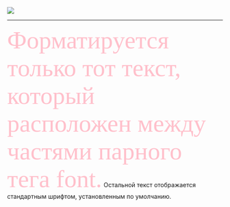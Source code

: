 <gif align="center"> 
  <img src="https://media3.giphy.com/media/ihkiOFNsjcVVTgQHLe/giphy.gif?cid=ecf05e47yrm0r02nk193ekbiaww2cqabl515isyqb9rng6bk&rid=giphy.gif&ct=g" />
</gif>

---

<tex>
<font size="20" color="#ffc0cb" face="Times New Roman"><big>Форматируется только тот текст, который расположен между частями парного тега font.</big></font>
Остальной текст отображается стандартным шрифтом, установленным по умолчанию.
</tex>

